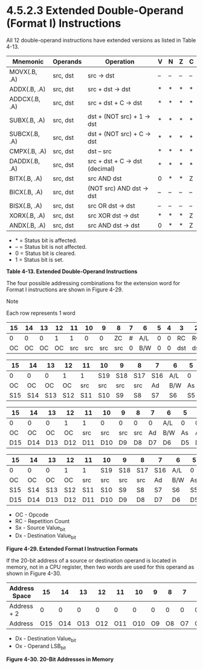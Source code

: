 # 4.5.2.3 Extended Double-Operand (Format I) Instructions

All 12 double-operand instructions have extended versions as listed in Table 4-13.

<a id="table-4-13"></a>

| Mnemonic      | Operands | Operation                     | V   | N   | Z   | C   |
| ------------- | -------- | ----------------------------- | --- | --- | --- | --- |
| MOVX(.B, .A)  | src, dst | src → dst                     | –   | –   | –   | –   |
| ADDX(.B, .A)  | src, dst | src + dst → dst               | \*  | \*  | \*  | \*  |
| ADDCX(.B, .A) | src, dst | src + dst + C → dst           | \*  | \*  | \*  | \*  |
| SUBX(.B, .A)  | src, dst | dst + (NOT src) + 1 → dst     | \*  | \*  | \*  | \*  |
| SUBCX(.B, .A) | src, dst | dst + (NOT src) + C → dst     | \*  | \*  | \*  | \*  |
| CMPX(.B, .A)  | src, dst | dst – src                     | \*  | \*  | \*  | \*  |
| DADDX(.B, .A) | src, dst | src + dst + C → dst (decimal) | \*  | \*  | \*  | \*  |
| BITX(.B, .A)  | src, dst | src AND dst                   | 0   | \*  | \*  | Z   |
| BICX(.B, .A)  | src, dst | (NOT src) AND dst → dst       | –   | –   | –   | –   |
| BISX(.B, .A)  | src, dst | src OR dst → dst              | –   | –   | –   | –   |
| XORX(.B, .A)  | src, dst | src XOR dst → dst             | \*  | \*  | \*  | Z   |
| ANDX(.B, .A)  | src, dst | src AND dst → dst             | 0   | \*  | \*  | Z   |

- \* = Status bit is affected.
- – = Status bit is not affected.
- 0 = Status bit is cleared.
- 1 = Status bit is set.

**Table 4-13. Extended Double-Operand Instructions**

The four possible addressing combinations for the extension word for Format I instructions are shown in Figure 4-29.

<a id="figure-4-29"></a>

> [!NOTE]
> Each row represents 1 word

| 15  | 14  | 13  | 12  | 11  | 10  | 9   | 8   | 7   | 6   | 5   | 4   | 3   | 2   | 1   | 0   |
| --- | --- | --- | --- | --- | --- | --- | --- | --- | --- | --- | --- | --- | --- | --- | --- |
| 0   | 0   | 0   | 1   | 1   | 0   | 0   | ZC  | \#  | A/L | 0   | 0   | RC  | RC  | RC  | RC  |
| OC  | OC  | OC  | OC  | src | src | src | src | 0   | B/W | 0   | 0   | dst | dst | dst | dst |

| 15  | 14  | 13  | 12  | 11  | 10  | 9   | 8   | 7   | 6   | 5   | 4   | 3   | 2   | 1   | 0   |
| --- | --- | --- | --- | --- | --- | --- | --- | --- | --- | --- | --- | --- | --- | --- | --- |
| 0   | 0   | 0   | 1   | 1   | S19 | S18 | S17 | S16 | A/L | 0   | 0   | 0   | 0   | 0   | 0   |
| OC  | OC  | OC  | OC  | src | src | src | src | Ad  | B/W | As  | As  | dst | dst | dst | dst |
| S15 | S14 | S13 | S12 | S11 | S10 | S9  | S8  | S7  | S6  | S5  | S4  | S3  | S2  | S1  | S0  |

| 15  | 14  | 13  | 12  | 11  | 10  | 9   | 8   | 7   | 6   | 5   | 4   | 3   | 2   | 1   | 0   |
| --- | --- | --- | --- | --- | --- | --- | --- | --- | --- | --- | --- | --- | --- | --- | --- |
| 0   | 0   | 0   | 1   | 1   | 0   | 0   | 0   | 0   | A/L | 0   | 0   | D19 | D18 | D17 | D16 |
| OC  | OC  | OC  | OC  | src | src | src | src | Ad  | B/W | As  | As  | dst | dst | dst | dst |
| D15 | D14 | D13 | D12 | D11 | D10 | D9  | D8  | D7  | D6  | D5  | D4  | D3  | D2  | D1  | D0  |

| 15  | 14  | 13  | 12  | 11  | 10  | 9   | 8   | 7   | 6   | 5   | 4   | 3   | 2   | 1   | 0   |
| --- | --- | --- | --- | --- | --- | --- | --- | --- | --- | --- | --- | --- | --- | --- | --- |
| 0   | 0   | 0   | 1   | 1   | S19 | S18 | S17 | S16 | A/L | 0   | 0   | D19 | D18 | D17 | D16 |
| OC  | OC  | OC  | OC  | src | src | src | src | Ad  | B/W | As  | As  | dst | dst | dst | dst |
| S15 | S14 | S13 | S12 | S11 | S10 | S9  | S8  | S7  | S6  | S5  | S4  | S3  | S2  | S1  | S0  |
| D15 | D14 | D13 | D12 | D11 | D10 | D9  | D8  | D7  | D6  | D5  | D4  | D3  | D2  | D1  | D0  |

- OC - Opcode
- RC - Repetition Count
- Sx - Source Value<sub>bit</sub>
- Dx - Destination Value<sub>bit</bit>

**Figure 4-29. Extended Format I Instruction Formats**

If the 20-bit address of a source or destination operand is located in memory, not in a CPU register, then two
words are used for this operand as shown in Figure 4-30.

<a id="figure-4-30"></a>

| Address<br>Space | 15  | 14  | 13  | 12  | 11  | 10  | 9   | 8   | 7   | 6   | 5   | 4   | 3   | 2   | 1   | 0   |
| ---------------- | --- | --- | --- | --- | --- | --- | --- | --- | --- | --- | --- | --- | --- | --- | --- | --- |
| Address + 2      | 0   | 0   | 0   | 0   | 0   | 0   | 0   | 0   | 0   | 0   | 0   | 0   | D19 | D18 | D17 | D16 |
| Address          | O15 | O14 | O13 | O12 | O11 | O10 | O9  | O8  | O7  | O6  | O5  | O4  | O3  | O2  | O1  | O0  |

- Dx - Destination Value<sub>bit</bit>
- Ox - Operand LSB<sub>bit</sub>

**Figure 4-30. 20-Bit Addresses in Memory**

